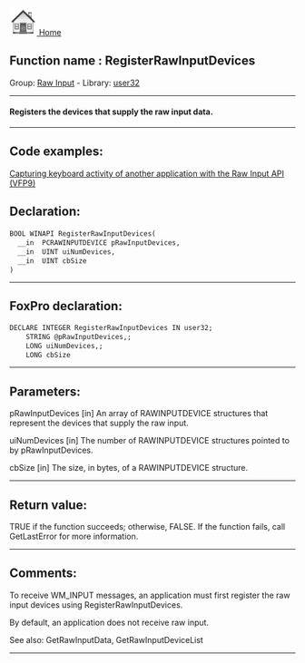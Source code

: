 [<img src="../../images/home.png"> Home ](https://github.com/VFPX/Win32API)  

## Function name : RegisterRawInputDevices
Group: [Raw Input](../../functions_group.md#Raw_Input)  -  Library: [user32](../../Libraries.md#user32)  
***  


#### Registers the devices that supply the raw input data.
***  


## Code examples:
[Capturing keyboard activity of another application with the Raw Input API (VFP9)](../../samples/sample_572.md)  

## Declaration:
```foxpro  
BOOL WINAPI RegisterRawInputDevices(
  __in  PCRAWINPUTDEVICE pRawInputDevices,
  __in  UINT uiNumDevices,
  __in  UINT cbSize
)  
```  
***  


## FoxPro declaration:
```foxpro  
DECLARE INTEGER RegisterRawInputDevices IN user32;
	STRING @pRawInputDevices,;
	LONG uiNumDevices,;
	LONG cbSize  
```  
***  


## Parameters:
pRawInputDevices [in]
An array of RAWINPUTDEVICE structures that represent the devices that supply the raw input.

uiNumDevices [in]
The number of RAWINPUTDEVICE structures pointed to by pRawInputDevices.

cbSize [in]
The size, in bytes, of a RAWINPUTDEVICE structure.  
***  


## Return value:
TRUE if the function succeeds; otherwise, FALSE. If the function fails, call GetLastError for more information.  
***  


## Comments:
To receive WM_INPUT messages, an application must first register the raw input devices using RegisterRawInputDevices.   
  
By default, an application does not receive raw input.  
  
See also: GetRawInputData, GetRawInputDeviceList   
  
***  

